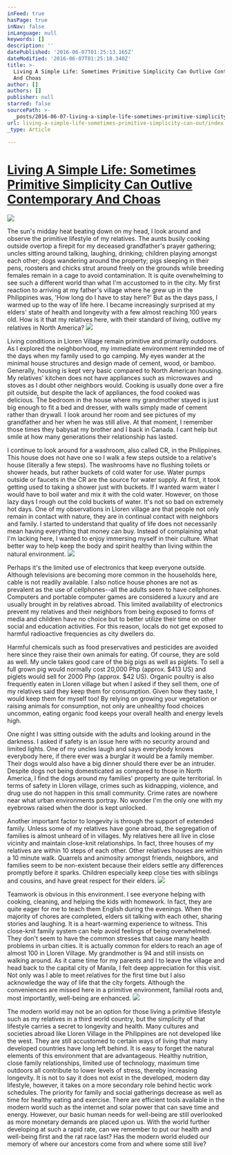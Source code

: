 ```yaml
---
inFeed: true
hasPage: true
inNav: false
inLanguage: null
keywords: []
description: ''
datePublished: '2016-06-07T01:25:13.165Z'
dateModified: '2016-06-07T01:25:10.340Z'
title: >-
  Living A Simple Life: Sometimes Primitive Simplicity Can Outlive Contemporary
  And Choas
author: []
authors: []
publisher: null
starred: false
sourcePath: >-
  _posts/2016-06-07-living-a-simple-life-sometimes-primitive-simplicity-can-out.md
url: living-a-simple-life-sometimes-primitive-simplicity-can-out/index.html
_type: Article

---
```

# [Living A Simple Life: Sometimes Primitive Simplicity Can Outlive Contemporary And Choas][0]
![](https://the-grid-user-content.s3-us-west-2.amazonaws.com/85a75217-9d66-4fe9-906b-9c61ad6e652c.jpg)

The sun's midday heat beating down on my head, I look around and observe the primitive lifestyle of my relatives. The aunts busily cooking outside overtop a firepit for my deceased grandfather's prayer gathering; uncles sitting around talking, laughing, drinking; children playing amongst each other; dogs wandering around the property; pigs sleeping in their pens, roosters and chicks strut around freely on the grounds while breeding females remain in a cage to avoid contamination. It is quite overwhelming to see such a different world than what I'm accustomed to in the city. My first reaction to arriving at my father's village where he grew up in the Philippines was, 'How long do I have to stay here?' But as the days pass, I warmed up to the way of life here. I became increasingly surprised at my elders' state of health and longevity with a few almost reaching 100 years old. How is it that my relatives here, with their standard of living, outlive my relatives in North America? ![](https://the-grid-user-content.s3-us-west-2.amazonaws.com/8ae9aa8a-096d-4a7e-9fb8-43c8bee5fffa.jpg)

Living conditions in Lloren Village remain primitive and primarily outdoors. As I explored the neighborhood, my immediate environment reminded me of the days when my family used to go camping. My eyes wander at the minimal house structures and design made of cement, wood, or bamboo. Generally, housing is kept very basic compared to North American housing. My relatives' kitchen does not have appliances such as microwaves and stoves as I doubt other neighbors would. Cooking is usually done over a fire pit outside, but despite the lack of appliances, the food cooked was delicious. The bedroom in the house where my grandmother stayed is just big enough to fit a bed and dresser, with walls simply made of cement rather than drywall. I look around her room and see pictures of my grandfather and her when he was still alive. At that moment, I remember those times they babysat my brother and I back in Canada. I cant help but smile at how many generations their relationship has lasted. 

I continue to look around for a washroom, also called CR, in the Philippines. This house does not have one so I walk a few steps outside to a relative's house (literally a few steps). The washrooms have no flushing toilets or shower heads, but rather buckets of cold water for use. Water pumps outside or faucets in the CR are the source for water supply.  At first, it took getting used to taking a shower just with buckets. If I wanted warm water I would have to boil water and mix it with the cold water. However, on those lazy days I rough out the cold buckets of water. It's not so bad on extremely hot days. One of my observations in Lloren village are that people not only remain in contact with nature, they are in continual contact with neighbors and family. I started to understand that quality of life does not necessarily mean having everything that money can buy. Instead of complaining what I'm lacking here, I wanted to enjoy immersing myself in their culture. What better way to help keep the body and spirit healthy than living within the natural environment.
![](https://the-grid-user-content.s3-us-west-2.amazonaws.com/73f8ccce-f3a8-4745-a2ab-7f12b67da257.jpg)

Perhaps it's the limited use of electronics that keep everyone outside. Although televisions are becoming more common in the households here, cable is not readily available. I also notice house phones are not as prevalent as the use of cellphones--all the adults seem to have cellphones. Computers and portable computer games are considered a luxury and are usually brought in by relatives abroad. This limited availability of electronics prevent my relatives and their neighbors from being exposed to forms of media and children have no choice but to better utilize their time on other social and education activities. For this reason, locals do not get exposed to harmful radioactive frequencies as city dwellers do.

Harmful chemicals such as food preservatives and pesticides are avoided here since they raise their own animals for eating. Of course, they are sold as well. My uncle takes good care of the big pigs as well as piglets. To sell a full grown pig would normally cost 20,000 Php (approx. $413 US) and piglets would sell for 2000 Php (approx. $42 US). Organic poultry is also frequently eaten in Lloren village but when I asked if they sell them, one of my relatives said they keep them for consumption. Given how they taste, I would keep them for myself too! By relying on growing your vegetation or raising animals for consumption, not only are unhealthy food choices uncommon, eating organic food keeps your overall health and energy levels high. 

One night I was sitting outside with the adults and looking around in the darkness. I asked if safety is an issue here with no security around and limited lights. One of my uncles laugh and says everybody knows everybody here, if there ever was a burglar it would be a family member. Their dogs would also have a big dinner should there ever be an intruder. Despite dogs not being domesticated as compared to those in North America, I find the dogs around my families' property are quite territorial. In terms of safety in Lloren village, crimes such as kidnapping, violence, and drug use do not happen in this small community. Crime rates are nowhere near what urban environments portray. No wonder I'm the only one with my eyebrows raised when the door is kept unlocked. 

Another important factor to longevity is through the support of extended family. Unless some of my relatives have gone abroad, the segregation of families is almost unheard of in villages. My relatives here all live in close vicinity and maintain close-knit relationships. In fact, three houses of my relatives are within 10 steps of each other. Other relatives houses are within a 10 minute walk. Quarrels and animosity amongst friends, neighbors, and families seem to be non-existent because their elders settle any differences promptly before it sparks. Children especially keep close ties with siblings and cousins, and have great respect for their elders.
![](https://the-grid-user-content.s3-us-west-2.amazonaws.com/fbd943e2-b011-45ea-ac9b-269451350ea4.jpg)

Teamwork is obvious in this environment. I see everyone helping with cooking, cleaning, and helping the kids with homework. In fact, they are quite eager for me to teach them English during the evenings. When the majority of chores are completed, elders sit talking with each other, sharing stories and laughing. It is a heart-warming experience to witness. This close-knit family system can help avoid feelings of being overwhelmed. They don't seem to have the common stresses that cause many health problems in urban cities. It is actually common for elders to reach an age of almost 100 in Lloren Village. My grandmother is 94 and still insists on walking around. As it came time for my parents and I to leave the village and head back to the capital city of Manila, I felt deep appreciation for this visit. Not only was I able to meet relatives for the first time but I also acknowledge the way of life that the city forgets. Although the conveniences are missed here in a primitive environment, familial roots and, most importantly, well-being are enhanced.
![](https://the-grid-user-content.s3-us-west-2.amazonaws.com/eb4478e7-7480-4c0c-8a53-168ae228c21d.jpg)

The modern world may not be an option for those living a primitive lifestyle such as my relatives in a third world country, but the simplicity of that lifestyle carries a secret to longevity and health. Many cultures and societies abroad like Lloren Village in the Philippines are not developed like the west. They are still accustomed to certain ways of living that many developed countries have long left behind. It is easy to forget the natural elements of this environment that are advantageous. Healthy nutrition, close family relationships, limited use of technology, maximum time outdoors all contribute to lower levels of stress, thereby increasing longevity. It is not to say it does not exist in the developed, modern day lifestyle, however, it takes on a more secondary role behind hectic work schedules. The priority for family and social gatherings decrease as well as time for healthy eating and exercise. There are efficient tools available in the modern world such as the internet and solar power that can save time and energy. However, our basic human needs for well-being are still overlooked as more monetary demands are placed upon us. With the world further developing at such a rapid rate, can we remember to put our health and well-being first and the rat race last? Has the modern world eluded our memory of where our ancestors come from and where some still live?

[0]: http://www.bevisla.com/blog/2015/3/30/living-a-simple-life-sometimes-primitive-simplicity-can-outlive-contemporary-and-choas